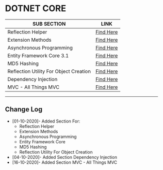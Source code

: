 # DOTNET CORE 

| SUB SECTION                            | LINK                                                |
| -------------------------------------- | --------------------------------------------------- |
| Reflection Helper                      | [Find Here](./sub-sections/reflection-helper.md)    |
| Extension Methods                      | [Find Here](./sub-sections/extension-methods.md)    |
| Asynchronous Programming               | [Find Here](./sub-sections/async-programming.md)    |
| Entity Framework Core 3.1              | [Find Here](./sub-sections/ef-core.md)              |
| MD5 Hashing                            | [Find Here](./sub-sections/md5-hashes.md)           |
| Reflection Utility For Object Creation | [Find Here](./sub-sections/reflection-helper.md)    |
| Dependency Injection                   | [Find Here](./sub-sections/dependency-injection.md) |
| MVC - All Things MVC                   | [Find Here](./sub-sections/mvc.md)                  |

---

## Change Log

- [01-10-2020]- Added Section For:
  -  Reflection Helper
  - Extension Methods
  - Asynchronous Programming
  - Entity Framework Core
  - MD5 Hashing
  - Reflection Utility For Object Creation
- [04-10-2020]- Added Section Dependency Injection
- [16-10-2020]- Added Section MVC - All Things MVC

